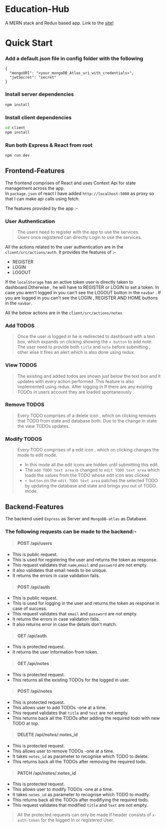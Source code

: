# Education-Hub
A MERN stack and Redux based app.
Link to the [site!](https://eduhub-final.herokuapp.com/)

# Quick Start

### Add a default.json file in config folder with the following

```
{
  "mongoURI": "<your_mongoDB_Atlas_uri_with_credentials>",
  "jwtSecret": "secret"
}
```

### Install server dependencies

```bash
npm install
```

### Install client dependencies

```bash
cd client
npm install
```

### Run both Express & React from root

```bash
npm run dev
```
## Frontend-Features
The frontend comprises of React and uses Context Api for state management across the app.  
In `package.json` of react I have added `http://localhost:5000` as proxy so that I can make api calls using fetch.  

The features provided by the app :-  
### User Authentication
> The users need to register with the app to use the services.  
> Users once registered can directly Login to use the services.  

All the actions related to the user authentication are in the `client/src/actions/auth`. It provides the features of :-
* REGISTER 
* LOGIN
* LOGOUT 

If the `localStorage` has an active token user is directly taken to dashboard.Otherwise , he will have to REGISTER or LOGIN to set a token.
In case you aren't logged in you can't see the LOGOUT button in the `navbar` . If you are logged in you can't see the LOGIN , REGISTER AND HOME buttons in the `navbar`.  

All the below actions are in the `client/src/actions/notes`

### Add TODOS
> Once the user is logged in he is redirected to dashboard with a text box, which expands on clicking showing the `+ button` to add note.  
The user need to provide both `title` and `note` before submitting , other wise it fires an alert which is also done using redux.  

### View TODOS
> The existing and added todos are shown just below the text box and it updates with every action performed .This feature is also implemented using redux.
 After logging in If there are any existing TODOs in users account they are loaded spontaneously .
 
### Remove TODOS
> Every TODO comprises of a delete icon , which on clicking removes that TODO from state and database both. Due to the change in state the view TODOs updates.

### Modify TODOS
> Every TODO comprises of a edit icon , which on clicking changes the mode to edit mode. 
> * In this mode all the edit icons are hidden until submitting this edit.
> * The `add TODO text area` is changed to `edit TODO text area` which loads the values from the TODO whose edit icon was clicked 
> * `+ button` on the `edit TODO text area` patches the selected TODO by updating the database and state and brings you out of TODO mode.

## Backend-Features 
The backend used `Express` as Server and `MongoDB-atlas` as Database. 
### The following requests can be made to the backend:-
> #### POST /api/users
* This is public request.  
* This is used for registering the user and returns the token as response.  
* This request validates that `name`,`email` and `password` are not empty.
* It also validates that email needs to be unique.
* It returns the errors in case validation fails.  

> #### POST /api/auth
* This is public request.
* This is used for logging in the user and returns the token as response in case of success.
* This request validates that `email` and `password` are not empty.
* It returns the errors in case validation fails.
* It also returns error in case the details don't match.  

> #### GET /api/auth
* This is protected request.  
* It returns the user information from token.  

> #### GET /api/notes
* This is protected request.  
* This returns all the existing TODOs for the logged in user.  

> #### POST /api/notes
* This is protected request.  
* This allows user to add TODOs -one at a time.
* This request validates that `title` and `text` are not empty.
* This returns back all the TODOs after adding the required todo with new TODO at top.  

> #### DELETE /api/notes/:notes_id
* This is protected request.  
* This allows user to remove TODOs -one at a time.
* It takes `notes_id` as parameter to recognise which TODO to delete.
* This returns back all the TODOs after removing the required todo.  

> #### PATCH /api/notes/:notes_id
* This is protected request.  
* This allows user to modify TODOs -one at a time.
* It takes `notes_id` as parameter to recognise which TODO to modify.
* This returns back all the TODOs after modifiying the required todo.
* This request validates that modified `title` and `text` are not empty.  


> All the protected requests can only be made if header consists of `x-auth-token` for the logged In or registered User.

